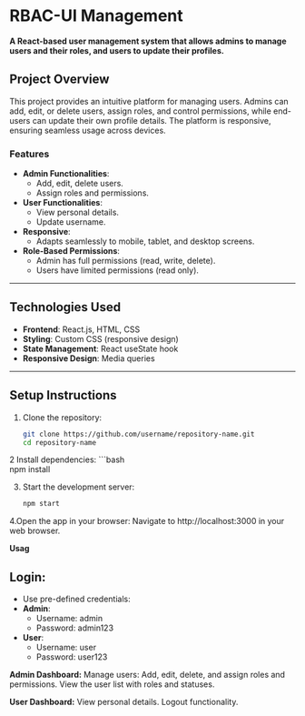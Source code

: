 # **RBAC-UI Management**

**A React-based user management system that allows admins to manage users and their roles, and users to update their profiles.**

## **Project Overview**
This project provides an intuitive platform for managing users. Admins can add, edit, or delete users, assign roles, and control permissions, while end-users can update their own profile details. The platform is responsive, ensuring seamless usage across devices.

### **Features**
- **Admin Functionalities**:
  - Add, edit, delete users.
  - Assign roles and permissions.
- **User Functionalities**:
  - View personal details.
  - Update username.
- **Responsive**:
  - Adapts seamlessly to mobile, tablet, and desktop screens.
- **Role-Based Permissions**:
  - Admin has full permissions (read, write, delete).
  - Users have limited permissions (read only).

---

## **Technologies Used**
- **Frontend**: React.js, HTML, CSS
- **Styling**: Custom CSS (responsive design)
- **State Management**: React useState hook
- **Responsive Design**: Media queries

---

## **Setup Instructions**

1. Clone the repository:
   ```bash
   git clone https://github.com/username/repository-name.git
   cd repository-name 

2 Install dependencies:
    ```bash    
    npm install

3. Start the development server:
    ```bash 
    npm start
4.Open the app in your browser: Navigate to http://localhost:3000 in your web browser.

**Usag**
## **Login**:
- Use pre-defined credentials:
- **Admin**:
   - Username: admin
   - Password: admin123
- **User**:
    - Username: user
    - Password: user123


**Admin Dashboard:**
Manage users: Add, edit, delete, and assign roles and permissions.
View the user list with roles and statuses.

**User Dashboard:**
View personal details.
Logout functionality.
